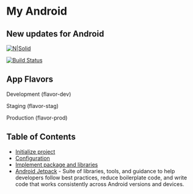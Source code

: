 # My Android
## New updates for Android

[![N|Solid](https://cldup.com/dTxpPi9lDf.thumb.png)](https://nodesource.com/products/nsolid)

[![Build Status](https://travis-ci.org/joemccann/dillinger.svg?branch=master)](https://travis-ci.org/joemccann/dillinger)

## App Flavors

Development (flavor-dev)

Staging (flavor-stag)

Production (flavor-prod)

## Table of Contents

- [Initialize project](#initialize-project)
- [Configuration](#configuration)
- [Implement package and libraries](#implement-package-and-libraries)
- [Android Jetpack] - Suite of libraries, tools, and guidance to help developers follow best practices, reduce boilerplate code, and write code that works consistently across Android versions and devices.

[//]: # (These are reference links used in the body of this note and get stripped out when the markdown processor does its job. There is no need to format nicely because it shouldn't be seen. Thanks SO - http://stackoverflow.com/questions/4823468/store-comments-in-markdown-syntax)

[Android Jetpack]: <https://developer.android.com/jetpack>
